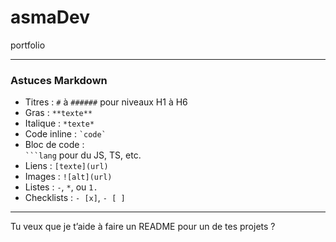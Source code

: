 # asmaDev
portfolio

---

### **Astuces Markdown**

- Titres : `#` à `######` pour niveaux H1 à H6  
- Gras : `**texte**`  
- Italique : `*texte*`  
- Code inline : `` `code` ``  
- Bloc de code :  
  ```` ```lang ```` pour du JS, TS, etc.  
- Liens : `[texte](url)`  
- Images : `![alt](url)`  
- Listes : `-`, `*`, ou `1.`  
- Checklists : `- [x]`, `- [ ]`

---

Tu veux que je t’aide à faire un README pour un de tes projets ?